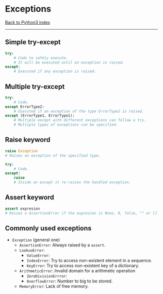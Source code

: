 # Exceptions

[Back to Python3 index](../index.md)

---

## Simple try-except

````python
try:
	# Code to safely execute.
	# It will be executed until an exception is raised.
except:
	# Executed if any exception is raised.
````

## Multiple try-except

````python
try:
	# Code.
except ErrorType2:
	# Executed if an exception of the type ErrorType2 is raised.
except (ErrorType1, ErrorType1):
	# Multiple except with different exceptions can follow a try.
	# Multiple types of exceptions can be specified.
````

## Raise keyword

````python
raise Exception
# Raises an exception of the specified type.
````

````python
try:
	# Code.
except:
	raise
	# Inside an except it re-raises the handled exception.
````

## Assert keyword

````python
assert expresion
# Raises a AssertionError if the expresion is None, 0, false, "" or []
````

## Commonly used exceptions

- `Exception` (general one)
	- `AssertionError`: Always raised by a `assert`.
	- `LookuoError`: 
		- `ValueError`: 
		- `IndexError`: Try to access non-existent element in a sequence.
		- `KeyError`: Try to access non-existent key of a dictionary.
	- `ArithmeticError`: Invalid domain for a arithmetic operation
		- `ZeroDivisionErrror`:
		- `OverflowError`: Number to big to be stored.
	- `MemoryError`: Lack of free memory.